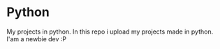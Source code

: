 # Python
My projects in python.
In this repo i upload my projects made in python. I'am a newbie dev :P
